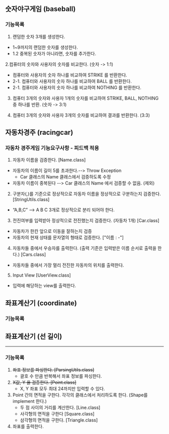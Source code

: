 ## 숫자야구게임 (baseball)

### 기능목록

1. 랜덤한 숫자 3개를 생성한다.   
- 1~9까지의 랜덤한 숫자를 생성한다.
- 1.2 중복된 숫자가 아니라면, 숫자를 추가한다.

2.컴퓨터의 숫자와 사용자의 숫자를 비교한다. (숫자 -> 1:1)
- 컴퓨터와 사용자의 숫자 하나를 비교하여 STRIKE  를 반환한다.
- 2-1. 컴퓨터와 사용자의 숫자 하나를 비교하여 BALL    를 반환한다.
- 2-1. 컴퓨터와 사용자의 숫자 하나를 비교하여 NOTHING 를 반환한다.

3. 컴퓨터 3개의 숫자와 사용자 1개의 숫자를 비교하여 STRIKE, BALL, NOTHING 중 하나를 반환. (숫자 -> 3:1)

4. 컴퓨터 3개의 숫자와 사용자 3개의 숫자를 비교하여 결과를 반환한다. (3:3)

## 자동차경주 (racingcar)

### 자동차 경주게임 기능요구사항 - 피드백 적용

1. 자동차 이름을 검증한다. [Name.class]
- 자동차의 이름이 길이 5를 초과한다.--> Throw Exception 
  - Car 클래스의 Name 클래스에서 검증하도록 수정
- 자동차 이름이 중복된다 --> Car 클래스의 Name 에서 검증할 수 없음. (제외)

2. 구분자(,)를 기준으로 정상적으로 자동차 이름을 정상적으로 구분하는지 검증한다. [StringUtils.class]
- “A,B,C” —> A B C 3개로 정상적으로 분리 되어야 한다.

3. 전진여부를 입력받아 정상적으로 전진했는지 검증한다. (자동차 1개) [Car.class]
- 자동차가 한칸 앞으로 이동을 잘하는지 검증
- 자동차의 현재 상태를 문자열의 형태로 검증한다. ["이름 : -"]

4. 자동차들 중에서 우승자를 출력한다. (출력 기준은 입력받은 이름 순서로 출력을 한다.) [Cars.class]
- 자동차들 중에서 가장 멀리 전진한 자동차의 위치를 출력한다.

5. Input View [UserView.class]
- 입력에 해당하는 view를 출력한다.

## 좌표계산기 (coordinate)

### 기능목록

## 좌표계산기 (선 길이)

---

### 기능목록

1. ~~좌표 정보를 파싱한다. [ParsingUtils.class]~~
   - 괄호 수 만큼 반복해서 좌표 정보를 파싱한다.
2. ~~X값, Y 을 검증한다. [Point.class]~~
   - X, Y 좌표 모두 최대 24까지만 입력할 수 있다.
3. Point 간의 면적을 구한다. 각각의 클래스에서 처리하도록 한다. (Shape를 implement 한다.)
   - 두 점 사이의 거리를 계산한다. [Line.class]
   - 사각형의 면적을 구한다 [Square.class]
   - 삼각형의 면적을 구한다. [Triangle.class]
4. 좌표를 출력한다.



